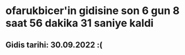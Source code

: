 # ofarukbicer'in gidisine son 6 gun 8 saat 56 dakika 31 saniye kaldi

## Gidis tarihi: 30.09.2022 :(